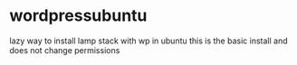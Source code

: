 # wordpressubuntu
lazy way to install lamp stack with wp in ubuntu 
this is the basic install and does not change permissions
